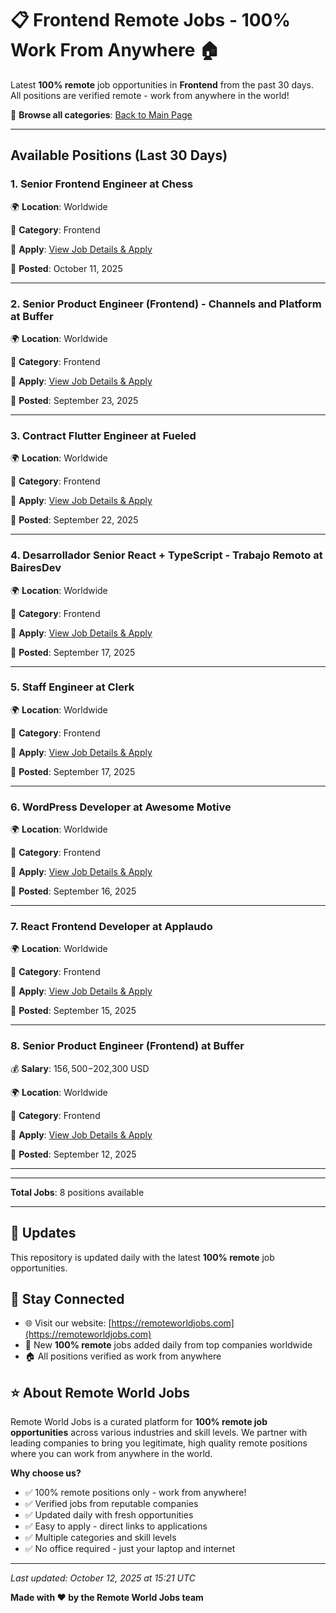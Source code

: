 # 📋 Frontend Remote Jobs - 100% Work From Anywhere 🏠

Latest **100% remote** job opportunities in **Frontend** from the past 30 days. All positions are verified remote - work from anywhere in the world!

🔗 **Browse all categories**: [Back to Main Page](README.md)

---

## Available Positions (Last 30 Days)

### 1. Senior Frontend Engineer at Chess

🌍 **Location**: Worldwide

📍 **Category**: Frontend

🔗 **Apply**: [View Job Details & Apply](https://remoteworldjobs.com/senior-frontend-engineer-chess)

📅 **Posted**: October 11, 2025

---

### 2. Senior Product Engineer (Frontend) - Channels and Platform at Buffer

🌍 **Location**: Worldwide

📍 **Category**: Frontend

🔗 **Apply**: [View Job Details & Apply](https://remoteworldjobs.com/senior-product-engineer-channels-and-platform-buffer)

📅 **Posted**: September 23, 2025

---

### 3. Contract Flutter Engineer at Fueled

🌍 **Location**: Worldwide

📍 **Category**: Frontend

🔗 **Apply**: [View Job Details & Apply](https://remoteworldjobs.com/contract-flutter-engineer-fueled)

📅 **Posted**: September 22, 2025

---

### 4. Desarrollador Senior React + TypeScript - Trabajo Remoto at BairesDev

🌍 **Location**: Worldwide

📍 **Category**: Frontend

🔗 **Apply**: [View Job Details & Apply](https://remoteworldjobs.com/desarrollador-senior-react-typescript-trabajo-remoto-bairesdev)

📅 **Posted**: September 17, 2025

---

### 5. Staff Engineer at Clerk

🌍 **Location**: Worldwide

📍 **Category**: Frontend

🔗 **Apply**: [View Job Details & Apply](https://remoteworldjobs.com/staff-engineer-clerk)

📅 **Posted**: September 17, 2025

---

### 6. WordPress Developer at Awesome Motive

🌍 **Location**: Worldwide

📍 **Category**: Frontend

🔗 **Apply**: [View Job Details & Apply](https://remoteworldjobs.com/wordpress-developer-awesome-motive)

📅 **Posted**: September 16, 2025

---

### 7. React Frontend Developer at Applaudo

🌍 **Location**: Worldwide

📍 **Category**: Frontend

🔗 **Apply**: [View Job Details & Apply](https://remoteworldjobs.com/react-frontend-developer-applaudo)

📅 **Posted**: September 15, 2025

---

### 8. Senior Product Engineer (Frontend) at Buffer

💰 **Salary**: $156,500-$202,300 USD

🌍 **Location**: Worldwide

📍 **Category**: Frontend

🔗 **Apply**: [View Job Details & Apply](https://remoteworldjobs.com/senior-product-engineer-buffer)

📅 **Posted**: September 12, 2025

---


---

**Total Jobs**: 8 positions available

---

## 🔄 Updates

This repository is updated daily with the latest **100% remote** job opportunities.

## 📧 Stay Connected

- 🌐 Visit our website: [https://remoteworldjobs.com](https://remoteworldjobs.com)
- 💼 New **100% remote** jobs added daily from top companies worldwide
- 🏠 All positions verified as work from anywhere

## ⭐ About Remote World Jobs

Remote World Jobs is a curated platform for **100% remote job opportunities** across various industries and skill levels. We partner with leading companies to bring you legitimate, high quality remote positions where you can work from anywhere in the world.

**Why choose us?**
- ✅ 100% remote positions only - work from anywhere!
- ✅ Verified jobs from reputable companies
- ✅ Updated daily with fresh opportunities
- ✅ Easy to apply - direct links to applications
- ✅ Multiple categories and skill levels
- ✅ No office required - just your laptop and internet

---

_Last updated: October 12, 2025 at 15:21 UTC_

**Made with ❤️ by the Remote World Jobs team**
